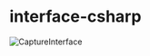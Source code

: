 # interface-csharp
![CaptureInterface](https://user-images.githubusercontent.com/46112568/163892173-3f9e7a8f-8b33-4c95-a8ae-84f0c0e6539d.PNG)
